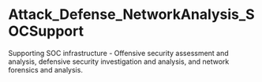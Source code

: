 # Attack_Defense_NetworkAnalysis_SOCSupport
Supporting SOC infrastructure - Offensive security assessment and analysis, defensive security investigation and analysis, and network forensics and analysis.
